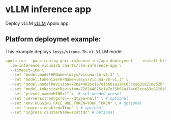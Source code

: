 # vLLM inference app

Deploy vLLM [vLLM](https://github.com/vllm-project/vllm) Apolo app.

## Platform deploymet example:
This example deploys `lmsys/vicuna-7b-v1.3` LLM model.

```yaml
apolo run --pass-config ghcr.io/neuro-inc/app-deployment -- install https://github.com/neuro-inc/app-llm-inference \
  llm-inference vicuna7b charts/llm-inference-app \
  --timeout=10m \
  --set "model.modelHFName=lmsys/vicuna-7b-v1.3" \
  --set "model.tokenizerHFName=lmsys/vicuna-7b-v1.3" \
  --set "model.modelRevision=720244025c1a7e15661a174c63cce63c8218e52b" \ # optional
  --set "model.tokenizerRevision=720244025c1a7e15661a174c63cce63c8218e52b" \ # optional
  --set "preset_name=H100x1" \  # set needed preset
  --set 'serverExtraArgs[0]=--dtype=half' \ # optional
  --set "env.HUGGING_FACE_HUB_TOKEN=YOUR_TOKEN" \ # optional
  --set "ingress.enabled=True" \ # optional
  --set "ingress.clusterName=scottdc" # optional
```
